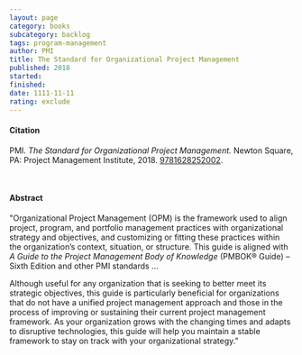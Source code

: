 ```yaml
---
layout: page
category: books
subcategory: backlog
tags: program-management
author: PMI
title: The Standard for Organizational Project Management
published: 2018
started:
finished:
date: 1111-11-11
rating: exclude
---
```


#### Citation

PMI. *The Standard for Organizational Project Management.* Newton Square, PA: Project Management Institute, 2018. [9781628252002](https://www.pmi.org/standards/organizational-project-management).

<br>

#### Abstract

"Organizational Project Management (OPM) is the framework used to align project, program, and portfolio management practices with organizational strategy and objectives, and customizing or fitting these practices within the organization’s context, situation, or structure. This guide is aligned with *A Guide to the Project Management Body of Knowledge* (PMBOK® Guide) – Sixth Edition and other PMI standards ...

Although useful for any organization that is seeking to better meet its strategic objectives, this guide is particularly beneficial for organizations that do not have a unified project management approach and those in the process of improving or sustaining their current project management framework. As your organization grows with the changing times and adapts to disruptive technologies, this guide will help you maintain a stable framework to stay on track with your organizational strategy."
